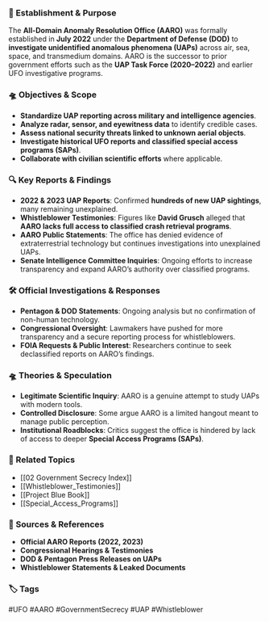 
### 📅 Establishment & Purpose

The **All-Domain Anomaly Resolution Office (AARO)** was formally established in **July 2022** under the **Department of Defense (DOD)** to **investigate unidentified anomalous phenomena (UAPs)** across air, sea, space, and transmedium domains. AARO is the successor to prior government efforts such as the **UAP Task Force (2020–2022)** and earlier UFO investigative programs.

### 🛸 Objectives & Scope

- **Standardize UAP reporting across military and intelligence agencies**.
- **Analyze radar, sensor, and eyewitness data** to identify credible cases.
- **Assess national security threats linked to unknown aerial objects**.
- **Investigate historical UFO reports and classified special access programs (SAPs)**.
- **Collaborate with civilian scientific efforts** where applicable.

### 🔍 Key Reports & Findings

- **2022 & 2023 UAP Reports**: Confirmed **hundreds of new UAP sightings**, many remaining unexplained.
- **Whistleblower Testimonies**: Figures like **David Grusch** alleged that **AARO lacks full access to classified crash retrieval programs**.
- **AARO Public Statements**: The office has denied evidence of extraterrestrial technology but continues investigations into unexplained UAPs.
- **Senate Intelligence Committee Inquiries**: Ongoing efforts to increase transparency and expand AARO’s authority over classified programs.

### 🛠 Official Investigations & Responses

- **Pentagon & DOD Statements**: Ongoing analysis but no confirmation of non-human technology.
- **Congressional Oversight**: Lawmakers have pushed for more transparency and a secure reporting process for whistleblowers.
- **FOIA Requests & Public Interest**: Researchers continue to seek declassified reports on AARO’s findings.

### 🛸 Theories & Speculation

- **Legitimate Scientific Inquiry**: AARO is a genuine attempt to study UAPs with modern tools.
- **Controlled Disclosure**: Some argue AARO is a limited hangout meant to manage public perception.
- **Institutional Roadblocks**: Critics suggest the office is hindered by lack of access to deeper **Special Access Programs (SAPs)**.

### 🔗 Related Topics

- [[02 Government Secrecy Index]]
- [[Whistleblower_Testimonies]]
- [[Project Blue Book]]
- [[Special_Access_Programs]]

### 📂 Sources & References

- **Official AARO Reports (2022, 2023)**
- **Congressional Hearings & Testimonies**
- **DOD & Pentagon Press Releases on UAPs**
- **Whistleblower Statements & Leaked Documents**

### 🏷 Tags

#UFO #AARO #GovernmentSecrecy #UAP #Whistleblower